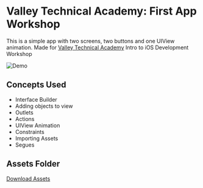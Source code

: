 # Valley Technical Academy: First App Workshop

This is a simple app with two screens, two buttons and one UIView animation. Made for [Valley Technical Academy](http://www.valleytechnicalacademy.com/) Intro to iOS Development Workshop

![Demo](https://i.imgur.com/UYTE6FN.gif)

## Concepts Used

- Interface Builder
- Adding objects to view
- Outlets
- Actions
- UIView Animation
- Constraints
- Importing Assets
- Segues

## Assets Folder
[Download Assets](https://www.dropbox.com/s/x0cnob2djmu2jgi/First-App-Workshop.zip?dl=0)
